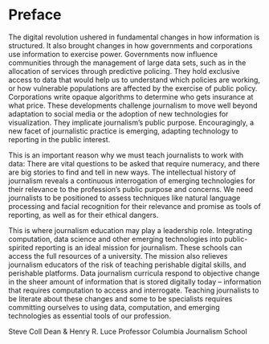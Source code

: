 # Preface


The digital revolution ushered in fundamental changes in how information is structured. It also brought changes in how governments and corporations use information to exercise power. Governments now influence communities through the management of large data sets, such as in the allocation of services through predictive policing. They hold exclusive access to data that would help us to understand which policies are working, or how vulnerable populations are affected by the exercise of public policy. Corporations write opaque algorithms to determine who gets insurance at what price. These developments challenge journalism to move well beyond adaptation to social media or the adoption of new technologies for visualization. They implicate journalism’s public purpose. Encouragingly, a new facet of journalistic practice is emerging, adapting technology to reporting in the public interest.

This is an important reason why we must teach journalists to work with data: There are vital questions to be asked that require numeracy, and there are big stories to find and tell in new ways. The intellectual history of journalism reveals a continuous interrogation of emerging technologies for their relevance to the profession’s public purpose and concerns. We need journalists to be positioned to assess techniques like natural language processing and facial recognition for their relevance and promise as tools of reporting, as well as for their ethical dangers.

This is where journalism education may play a leadership role. Integrating computation, data science and other emerging technologies into public-spirited reporting is an ideal mission for journalism. These schools can access the full resources of a university. The mission also relieves journalism educators of the risk of teaching perishable digital skills, and perishable platforms. Data journalism curricula respond to objective change in the sheer amount of information that is stored digitally today – information that requires computation to access and interrogate. Teaching journalists to be literate about these changes and some to be specialists requires committing ourselves to using data, computation, and emerging technologies as essential tools of our profession.

Steve Coll
Dean & Henry R. Luce Professor
Columbia Journalism School

